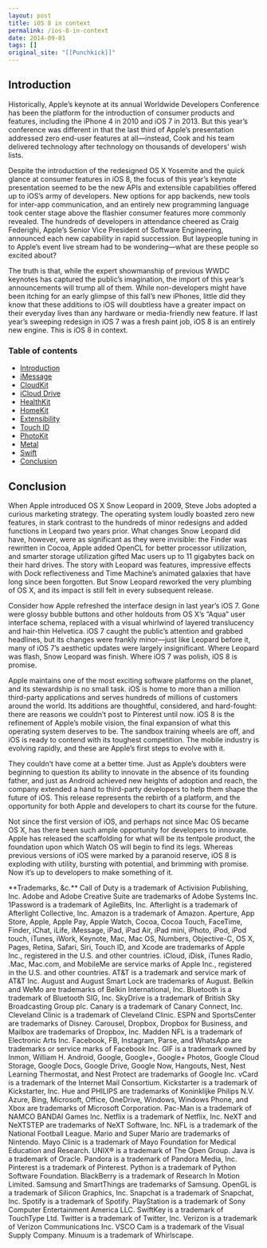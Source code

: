 ```yaml
---
layout: post
title: iOS 8 in context
permalink: /ios-8-in-context
date: 2014-09-01
tags: []
original_site: "[[Punchkick]]"
---
```


## Introduction

Historically, Apple’s keynote at its annual Worldwide Developers Conference has been the platform for the introduction of consumer products and features, including the iPhone 4 in 2010 and iOS 7 in 2013. But this year’s conference was different in that the last third of Apple’s presentation addressed zero end-user features at all—instead, Cook and his team delivered technology after technology on thousands of developers’ wish lists.

Despite the introduction of the redesigned OS X Yosemite and the quick glance at consumer features in iOS 8, the focus of this year’s keynote presentation seemed to be the new APIs and extensible capabilities offered up to iOS’s army of developers. New options for app backends, new tools for inter-app communication, and an entirely new programming language took center stage above the flashier consumer features more commonly revealed. The hundreds of developers in attendance cheered as Craig Federighi, Apple’s Senior Vice President of Software Engineering, announced each new capability in rapid succession. But laypeople tuning in to Apple’s event live stream had to be wondering—what are these people so excited about?

The truth is that, while the expert showmanship of previous WWDC keynotes has captured the public’s imagination, the import of this year’s announcements will trump all of them. While non-developers might have been itching for an early glimpse of this fall’s new iPhones, little did they know that these additions to iOS will doubtless have a greater impact on their everyday lives than any hardware or media-friendly new feature. If last year’s sweeping redesign in iOS 7 was a fresh paint job, iOS 8 is an entirely new engine. This is iOS 8 in context.

### Table of contents

- [Introduction](#introduction)
- [iMessage](/ios-8-imessage)
- [CloudKit](/ios-8-cloudkit)
- [iCloud Drive](/ios-8-icloud-drive)
- [HealthKit](/ios-8-healthkit)
- [HomeKit](/ios-8-homekit)
- [Extensibility](/ios-8-extensibility)
- [Touch ID](/ios-8-touch-id)
- [PhotoKit](/ios-8-photokit)
- [Metal](/ios-8-metal)
- [Swift](/ios-8-swift)
- [Conclusion](#conclusion)

## Conclusion

When Apple introduced OS X Snow Leopard in 2009, Steve Jobs adopted a curious marketing strategy. The operating system loudly boasted zero new features, in stark contrast to the hundreds of minor redesigns and added functions in Leopard two years prior. What changes Snow Leopard did have, however, were as significant as they were invisible: the Finder was rewritten in Cocoa, Apple added OpenCL for better processor utilization, and smarter storage utilization gifted Mac users up to 11 gigabytes back on their hard drives. The story with Leopard was features, impressive effects with Dock reflectiveness and Time Machine’s animated galaxies that have long since been forgotten. But Snow Leopard reworked the very plumbing of OS X, and its impact is still felt in every subsequent release.

Consider how Apple refreshed the interface design in last year’s iOS 7. Gone were glossy bubble buttons and other holdouts from OS X’s “Aqua” user interface schema, replaced with a visual whirlwind of layered translucency and hair-thin Helvetica. iOS 7 caught the public’s attention and grabbed headlines, but its changes were frankly minor—just like Leopard before it, many of iOS 7’s aesthetic updates were largely insignificant. Where Leopard was flash, Snow Leopard was finish. Where iOS 7 was polish, iOS 8 is promise.

Apple maintains one of the most exciting software platforms on the planet, and its stewardship is no small task. iOS is home to more than a million third-party applications and serves hundreds of millions of customers around the world. Its additions are thoughtful, considered, and hard-fought: there are reasons we couldn’t post to Pinterest until now. iOS 8 is the refinement of Apple’s mobile vision, the final expansion of what this operating system deserves to be. The sandbox training wheels are off, and iOS is ready to contend with its toughest competition. The mobile industry is evolving rapidly, and these are Apple’s first steps to evolve with it.

They couldn’t have come at a better time. Just as Apple’s doubters were beginning to question its ability to innovate in the absence of its founding father, and just as Android achieved new heights of adoption and reach, the company extended a hand to third-party developers to help them shape the future of iOS. This release represents the rebirth of a platform, and the opportunity for both Apple and developers to chart its course for the future.

Not since the first version of iOS, and perhaps not since Mac OS became OS X, has there been such ample opportunity for developers to innovate. Apple has released the scaffolding for what will be its tentpole product, the foundation upon which Watch OS will begin to find its legs. Whereas previous versions of iOS were marked by a paranoid reserve, iOS 8 is exploding with utility, bursting with potential, and brimming with promise. Now it’s up to developers to make something of it.

<div class="footnote">**Trademarks, &c.** Call of Duty is a trademark of Activision Publishing, Inc. Adobe and Adobe Creative Suite are trademarks of Adobe Systems Inc. 1Password is a trademark of AgileBits, Inc. Afterlight is a trademark of Afterlight Collective, Inc. Amazon is a trademark of Amazon. Aperture, App Store, Apple, Apple Pay, Apple Watch, Cocoa, Cocoa Touch, FaceTime, Finder, iChat, iLife, iMessage, iPad, iPad Air, iPad mini, iPhoto, iPod, iPod touch, iTunes, iWork, Keynote, Mac, Mac OS, Numbers, Objective-C, OS X, Pages, Retina, Safari, Siri, Touch ID, and Xcode are trademarks of Apple Inc., registered in the U.S. and other countries. iCloud, iDisk, iTunes Radio, .Mac, Mac.com, and MobileMe are service marks of Apple Inc., registered in the U.S. and other countries. AT&T is a trademark and service mark of AT&T Inc. August and August Smart Lock are trademarks of August. Belkin and WeMo are trademarks of Belkin International, Inc. Bluetooth is a trademark of Bluetooth SIG, Inc. SkyDrive is a trademark of British Sky Broadcasting Group plc. Canary is a trademark of Canary Connect, Inc. Cleveland Clinic is a trademark of Cleveland Clinic. ESPN and SportsCenter are trademarks of Disney. Carousel, Dropbox, Dropbox for Business, and Mailbox are trademarks of Dropbox, Inc. Madden NFL is a trademark of Electronic Arts Inc. Facebook, FB, Instagram, Parse, and WhatsApp are trademarks or service marks of Facebook Inc. GIF is a trademark owned by Inmon, William H. Android, Google, Google+, Google+ Photos, Google Cloud Storage, Google Docs, Google Drive, Google Now, Hangouts, Nest, Nest Learning Thermostat, and Nest Protect are trademarks of Google Inc. vCard is a trademark of the Internet Mail Consortium. Kickstarter is a trademark of Kickstarter, Inc. Hue and PHILIPS are trademarks of Koninklijke Philips N.V. Azure, Bing, Microsoft, Office, OneDrive, Windows, Windows Phone, and Xbox are trademarks of Microsoft Corporation. Pac-Man is a trademark of NAMCO BANDAI Games Inc. Netflix is a trademark of Netflix, Inc. NeXT and NeXTSTEP are trademarks of NeXT Software, Inc. NFL is a trademark of the National Football League. Mario and Super Mario are trademarks of Nintendo. Mayo Clinic is a trademark of Mayo Foundation for Medical Education and Research. UNIX® is a trademark of The Open Group. Java is a trademark of Oracle. Pandora is a trademark of Pandora Media, Inc. Pinterest is a trademark of Pinterest. Python is a trademark of Python Software Foundation. BlackBerry is a trademark of Research In Motion Limited. Samsung and SmartThings are trademarks of Samsung. OpenGL is a trademark of Silicon Graphics, Inc. Snapchat is a trademark of Snapchat, Inc. Spotify is a trademark of Spotify. PlayStation is a trademark of Sony Computer Entertainment America LLC. SwiftKey is a trademark of TouchType Ltd. Twitter is a trademark of Twitter, Inc. Verizon is a trademark of Verizon Communications Inc. VSCO Cam is a trademark of the Visual Supply Company. Minuum is a trademark of Whirlscape.</div>